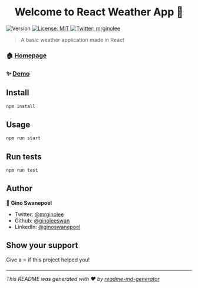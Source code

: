 <h1 align="center">Welcome to React Weather App 👋</h1>
<p>
  <img alt="Version" src="https://img.shields.io/badge/version-0.1.0-blue.svg?cacheSeconds=2592000" />
  <a href="#" target="_blank">
    <img alt="License: MIT" src="https://img.shields.io/badge/License-MIT-yellow.svg" />
  </a>
  <a href="https://twitter.com/mrginolee" target="_blank">
    <img alt="Twitter: mrginolee" src="https://img.shields.io/twitter/follow/mrginolee.svg?style=social" />
  </a>
</p>

> A basic weather application made in React

### 🏠 [Homepage](https://ginoleeswan.github.io/weather-app-basic/)

### ✨ [Demo](https://ginoleeswan.github.io/weather-app-basic/)

## Install

```sh
npm install
```

## Usage

```sh
npm run start
```

## Run tests

```sh
npm run test
```

## Author

👤 **Gino Swanepoel**

* Twitter: [@mrginolee](https://twitter.com/mrginolee)
* Github: [@ginoleeswan](https://github.com/ginoleeswan)
* LinkedIn: [@ginoswanepoel](https://linkedin.com/in/ginoswanepoel)

## Show your support

Give a ⭐️ if this project helped you!

***
_This README was generated with ❤️ by [readme-md-generator](https://github.com/kefranabg/readme-md-generator)_